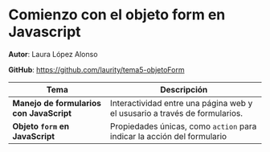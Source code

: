 # Comienzo con el objeto form en Javascript

**Autor**: Laura López Alonso 

**GitHub**: https://github.com/laurity/tema5-objetoForm

| Tema | Descripción |
| ---- | ----------- |
| **Manejo de formularios con JavaScript** | Interactividad entre una página web y el ususario a través de formularios. |
| **Objeto `form` en JavaScript** | Propiedades únicas, como `action` para indicar la acción del formulario |